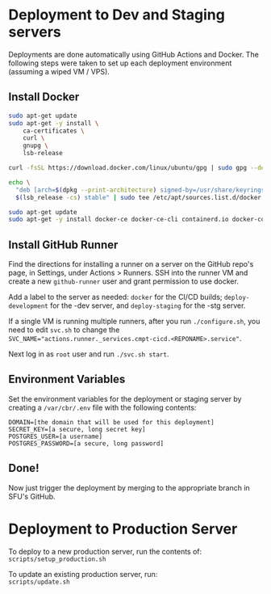 # Deployment to Dev and Staging servers

Deployments are done automatically using GitHub Actions and Docker. The following steps were taken to set up each deployment environment (assuming a wiped VM / VPS).

## Install Docker

```sh
sudo apt-get update
sudo apt-get -y install \
    ca-certificates \
    curl \
    gnupg \
    lsb-release

curl -fsSL https://download.docker.com/linux/ubuntu/gpg | sudo gpg --dearmor -o /usr/share/keyrings/docker-archive-keyring.gpg

echo \
  "deb [arch=$(dpkg --print-architecture) signed-by=/usr/share/keyrings/docker-archive-keyring.gpg] https://download.docker.com/linux/ubuntu \
  $(lsb_release -cs) stable" | sudo tee /etc/apt/sources.list.d/docker.list > /dev/null

sudo apt-get update
sudo apt-get -y install docker-ce docker-ce-cli containerd.io docker-compose-plugin
```

## Install GitHub Runner

Find the directions for installing a runner on a server on the GitHub repo's page, in Settings, under Actions > Runners. SSH into the runner VM and create a new `github-runner` user and grant permission to use docker.

Add a label to the server as needed: `docker` for the CI/CD builds; `deploy-development` for the -dev server, and `deploy-staging` for the -stg server.

If a single VM is running multiple runners, after you run `./configure.sh`, you need to edit `svc.sh` to change the `SVC_NAME="actions.runner._services.cmpt-cicd.<REPONAME>.service"`.

Next log in as `root` user and run `./svc.sh start`.

## Environment Variables

Set the environment variables for the deployment or staging server by creating a `/var/cbr/.env` file with the following contents:

```env
DOMAIN=[the domain that will be used for this deployment]
SECRET_KEY=[a secure, long secret key]
POSTGRES_USER=[a username]
POSTGRES_PASSWORD=[a secure, long password]
```

## Done!

Now just trigger the deployment by merging to the appropriate branch in SFU's GitHub.

# Deployment to Production Server

To deploy to a new production server, run the contents of:  
   `scripts/setup_production.sh`

To update an existing production server, run:  
   `scripts/update.sh`
